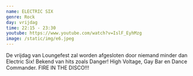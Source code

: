 ```yaml
---
name: ELECTRIC SIX
genre: Rock
day: vrijdag
time: 22:15 - 23:30
youtube: https://www.youtube.com/watch?v=IslF_EyhMzg
image: /static/img/e6.jpeg
---
```

De vrijdag van Loungefest zal worden afgesloten door niemand minder dan Electric Six! Bekend van hits zoals Danger! High Voltage, Gay Bar en Dance Commander. FIRE IN THE DISCO!!!